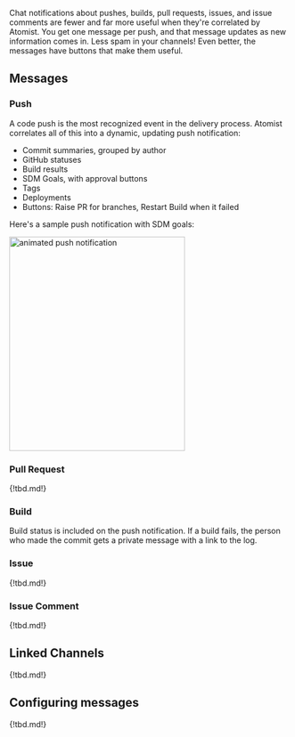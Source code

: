 Chat notifications about pushes, builds, pull requests, issues, and issue comments are
fewer and far more useful when they're correlated by Atomist. You get one message per push, and 
that message updates as new information comes in. Less spam in your channels! Even better, 
the messages have buttons that make them useful.

## Messages

### Push 

A code push is the most recognized event in the delivery process.
Atomist correlates all of this into a dynamic, updating push notification:

*  Commit summaries, grouped by author
*  GitHub statuses
*  Build results
*  SDM Goals, with approval buttons
*  Tags
*  Deployments
*  Buttons: Raise PR for branches, Restart Build when it failed

Here's a sample push notification with SDM goals:

<img alt="animated push notification" src="../img/push-notification.gif" height="385" width="315" >

### Pull Request

{!tbd.md!}

### Build

Build status is included on the push notification.
If a build fails, the person who made the commit gets a private message with a link to the log.

### Issue

{!tbd.md!}

### Issue Comment

{!tbd.md!}

## Linked Channels

{!tbd.md!}

## Configuring messages

{!tbd.md!}